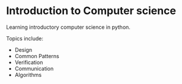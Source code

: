 # Introduction to Computer science

Learning introductory computer science in python.

Topics include:
* Design
* Common Patterns
* Verification
* Communication
* Algorithms
